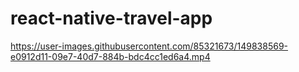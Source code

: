 # react-native-travel-app

https://user-images.githubusercontent.com/85321673/149838569-e0912d11-09e7-40d7-884b-bdc4cc1ed6a4.mp4

